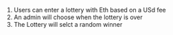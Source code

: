 1. Users can enter a lottery with Eth based on a USd fee
2. An admin will choose when the lottery is over
3. The Lottery will selct a random winner
